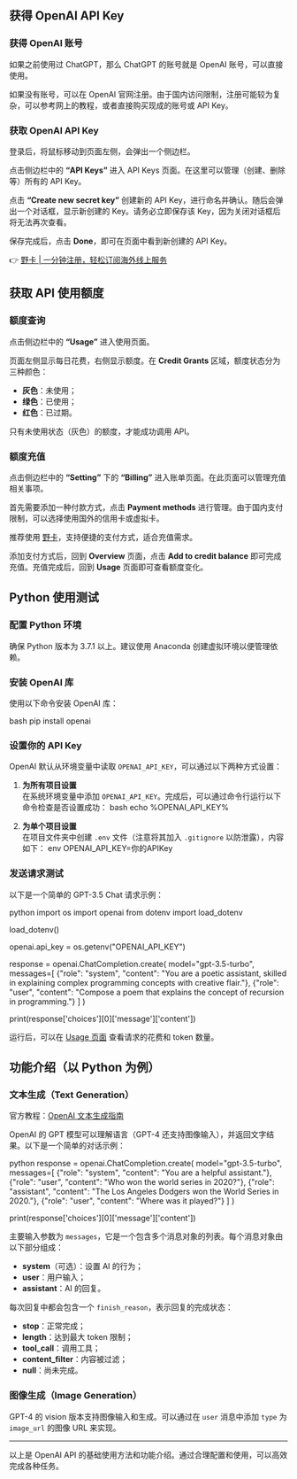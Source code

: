 ## 获得 OpenAI API Key

### 获得 OpenAI 账号

如果之前使用过 ChatGPT，那么 ChatGPT 的账号就是 OpenAI 账号，可以直接使用。

如果没有账号，可以在 OpenAI 官网注册。由于国内访问限制，注册可能较为复杂，可以参考网上的教程，或者直接购买现成的账号或 API Key。

### 获取 OpenAI API Key

登录后，将鼠标移动到页面左侧，会弹出一个侧边栏。

点击侧边栏中的 **“API Keys”** 进入 API Keys 页面。在这里可以管理（创建、删除等）所有的 API Key。

点击 **“Create new secret key”** 创建新的 API Key，进行命名并确认。随后会弹出一个对话框，显示新创建的 Key。请务必立即保存该 Key，因为关闭对话框后将无法再次查看。

保存完成后，点击 **Done**，即可在页面中看到新创建的 API Key。

👉 [野卡 | 一分钟注册，轻松订阅海外线上服务](https://bit.ly/bewildcard)

## 获取 API 使用额度

### 额度查询

点击侧边栏中的 **“Usage”** 进入使用页面。

页面左侧显示每日花费，右侧显示额度。在 **Credit Grants** 区域，额度状态分为三种颜色：
- **灰色**：未使用；
- **绿色**：已使用；
- **红色**：已过期。

只有未使用状态（灰色）的额度，才能成功调用 API。

### 额度充值

点击侧边栏中的 **“Setting”** 下的 **“Billing”** 进入账单页面。在此页面可以管理充值相关事项。

首先需要添加一种付款方式，点击 **Payment methods** 进行管理。由于国内支付限制，可以选择使用国外的信用卡或虚拟卡。

推荐使用 [野卡](https://bit.ly/bewildcard)，支持便捷的支付方式，适合充值需求。

添加支付方式后，回到 **Overview** 页面，点击 **Add to credit balance** 即可完成充值。充值完成后，回到 **Usage** 页面即可查看额度变化。

## Python 使用测试

### 配置 Python 环境

确保 Python 版本为 3.7.1 以上。建议使用 Anaconda 创建虚拟环境以便管理依赖。

### 安装 OpenAI 库

使用以下命令安装 OpenAI 库：

bash
pip install openai


### 设置你的 API Key

OpenAI 默认从环境变量中读取 `OPENAI_API_KEY`，可以通过以下两种方式设置：

1. **为所有项目设置**  
   在系统环境变量中添加 `OPENAI_API_KEY`。完成后，可以通过命令行运行以下命令检查是否设置成功：
   bash
   echo %OPENAI_API_KEY%
   

2. **为单个项目设置**  
   在项目文件夹中创建 `.env` 文件（注意将其加入 `.gitignore` 以防泄露），内容如下：
   env
   OPENAI_API_KEY=你的APIKey
   

### 发送请求测试

以下是一个简单的 GPT-3.5 Chat 请求示例：

python
import os
import openai
from dotenv import load_dotenv

load_dotenv()

openai.api_key = os.getenv("OPENAI_API_KEY")

response = openai.ChatCompletion.create(
    model="gpt-3.5-turbo",
    messages=[
        {"role": "system", "content": "You are a poetic assistant, skilled in explaining complex programming concepts with creative flair."},
        {"role": "user", "content": "Compose a poem that explains the concept of recursion in programming."}
    ]
)

print(response['choices'][0]['message']['content'])


运行后，可以在 [Usage 页面](https://platform.openai.com/usage) 查看请求的花费和 token 数量。

## 功能介绍（以 Python 为例）

### 文本生成（Text Generation）

官方教程：[OpenAI 文本生成指南](https://platform.openai.com/docs/guides/text-generation)

OpenAI 的 GPT 模型可以理解语言（GPT-4 还支持图像输入），并返回文字结果。以下是一个简单的对话示例：

python
response = openai.ChatCompletion.create(
    model="gpt-3.5-turbo",
    messages=[
        {"role": "system", "content": "You are a helpful assistant."},
        {"role": "user", "content": "Who won the world series in 2020?"},
        {"role": "assistant", "content": "The Los Angeles Dodgers won the World Series in 2020."},
        {"role": "user", "content": "Where was it played?"}
    ]
)

print(response['choices'][0]['message']['content'])


主要输入参数为 `messages`，它是一个包含多个消息对象的列表。每个消息对象由以下部分组成：
- **system**（可选）：设置 AI 的行为；
- **user**：用户输入；
- **assistant**：AI 的回复。

每次回复中都会包含一个 `finish_reason`，表示回复的完成状态：
- **stop**：正常完成；
- **length**：达到最大 token 限制；
- **tool_call**：调用工具；
- **content_filter**：内容被过滤；
- **null**：尚未完成。

### 图像生成（Image Generation）

GPT-4 的 vision 版本支持图像输入和生成。可以通过在 `user` 消息中添加 `type` 为 `image_url` 的图像 URL 来实现。

---

以上是 OpenAI API 的基础使用方法和功能介绍。通过合理配置和使用，可以高效完成各种任务。